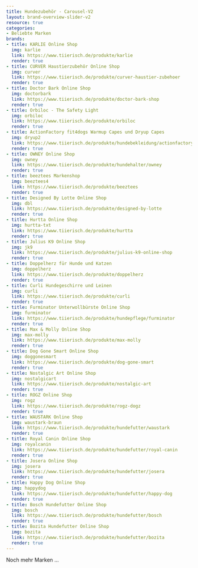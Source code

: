 ```yaml
---
title: Hundezubehör - Carousel-V2
layout: brand-overview-slider-v2
resource: true
categories:
- Beliebte Marken
brands:
- title: KARLIE Online Shop
  img: karlie
  link: https://www.tiierisch.de/produkte/karlie
  render: true
- title: CURVER Haustierzubehör Online Shop
  img: curver
  link: https://www.tiierisch.de/produkte/curver-haustier-zubehoer
  render: true
- title: Doctor Bark Online Shop
  img: doctorbark
  link: https://www.tiierisch.de/produkte/doctor-bark-shop
  render: true
- title: Orbiloc - The Safety Light
  img: orbiloc
  link: https://www.tiierisch.de/produkte/orbiloc
  render: true
- title: ActionFactory fit4dogs Warmup Capes und Dryup Capes
  img: dryup2
  link: https://www.tiierisch.de/produkte/hundebekleidung/actionfactory
  render: true
- title: OWNEY Online Shop
  img: owney
  link: https://www.tiierisch.de/produkte/hundehalter/owney
  render: true
- title: beeztees Markenshop
  img: beeztees4
  link: https://www.tiierisch.de/produkte/beeztees
  render: true
- title: Designed By Lotte Online Shop
  img: dbl
  link: https://www.tiierisch.de/produkte/designed-by-lotte
  render: true
- title: Hurtta Online Shop
  img: hurtta-txt
  link: https://www.tiierisch.de/produkte/hurtta
  render: true
- title: Julius K9 Online Shop
  img: jk9
  link: https://www.tiierisch.de/produkte/julius-k9-online-shop
  render: true
- title: Doppelherz für Hunde und Katzen
  img: doppelherz
  link: https://www.tiierisch.de/produkte/doppelherz
  render: true
- title: Curli Hundegeschirre und Leinen
  img: curli
  link: https://www.tiierisch.de/produkte/curli
  render: true
- title: Furminator Unterwollbürste Online Shop
  img: furminator
  link: https://www.tiierisch.de/produkte/hundepflege/furminator
  render: true
- title: Max & Molly Online Shop
  img: max-molly
  link: https://www.tiierisch.de/produkte/max-molly
  render: true
- title: Dog Gone Smart Online Shop
  img: doggonesmart
  link: https://www.tiierisch.de/produkte/dog-gone-smart
  render: true
- title: Nostalgic Art Online Shop
  img: nostalgicart
  link: https://www.tiierisch.de/produkte/nostalgic-art
  render: true
- title: ROGZ Online Shop
  img: rogz
  link: https://www.tiierisch.de/produkte/rogz-dogz
  render: true
- title: WAUSTARK Online Shop
  img: waustark-braun
  link: https://www.tiierisch.de/produkte/hundefutter/waustark
  render: true
- title: Royal Canin Online Shop
  img: royalcanin
  link: https://www.tiierisch.de/produkte/hundefutter/royal-canin
  render: true
- title: Josera Online Shop
  img: josera
  link: https://www.tiierisch.de/produkte/hundefutter/josera
  render: true
- title: Happy Dog Online Shop
  img: happydog
  link: https://www.tiierisch.de/produkte/hundefutter/happy-dog
  render: true
- title: Bosch Hundefutter Online Shop
  img: bosch
  link: https://www.tiierisch.de/produkte/hundefutter/bosch
  render: true
- title: Bozita Hundefutter Online Shop
  img: bozita
  link: https://www.tiierisch.de/produkte/hundefutter/bozita
  render: true
---
```


Noch mehr Marken ...
